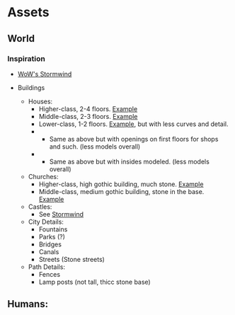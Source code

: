 # Assets


## World

### Inspiration
- [WoW's Stormwind][stormwind]

- Buildings
  - Houses:
    - Higher-class, 2-4 floors. [Example][houses.middle-class.example]
    - Middle-class, 2-3 floors. [Example][houses.higher-class.example]
    - Lower-class, 1-2 floors. [Example][houses.lower-class.example], but with less curves and detail.
    - + Same as above but with openings on first floors for shops and such. (less models overall)
    - + Same as above but with insides modeled. (less models overall)
  - Churches:
    - Higher-class, high gothic building, much stone. [Example][church.higher-class.example]
    - Middle-class, medium gothic building, stone in the base. [Example][church.middle-class.example]
  - Castles:
    - See [Stormwind][stormwind]
  - City Details:
    - Fountains
    - Parks (?)
    - Bridges
    - Canals
    - Streets (Stone streets)
  - Path Details:
    - Fences
    - Lamp posts (not tall, thicc stone base)

[stormwind]: https://www.google.com/search?q=world+of+warcraft+classic+stormwind&tbm=isch
[houses.middle-class.example]: https://www.pinterest.ru/pin/350647520989843174/
[houses.higher-class.example]: https://en.wikipedia.org/wiki/Brick_Gothic#/media/File:00_Bruges_JPG6.jpg
[houses.lower-class.example]:  https://wow.zamimg.com/uploads/screenshots/normal/877374-wcbuild.jpg
[church.higher-class.example]: https://wowpedia.fandom.com/wiki/Tranquil_Gardens_Cemetery?file=Tranquil_Gardens_Cemetery.jpg
[church.middle-class.example]: https://thumbs.dreamstime.com/z/medieval-stone-church-wooden-roof-voss-norway-46971883.jpg

## Humans:

